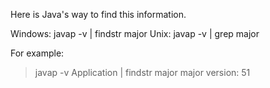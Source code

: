 Here is Java's way to find this information.

Windows: javap -v <class> | findstr major
Unix: javap -v <class> | grep major

For example:
> javap -v Application | findstr major
  major version: 51
